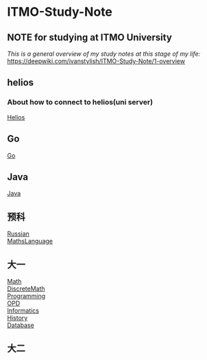 # ITMO-Study-Note
## NOTE for studying at ITMO University
*This is a general overview of my study notes at this stage of my life:*  
https://deepwiki.com/ivanstylish/ITMO-Study-Note/1-overview

## helios  
### About how to connect to helios(uni server)  
[Helios](helios.md)  

## Go  

[Go](/Go/readme.md)

## Java

[Java](/Java/readme.md)

## 预科

[Russian](RussianLanguage/readme.md)  
[MathsLanguage](MathsLanguage/readme.md)  

## 大一

[Math](Math/readme.md)  
[DiscreteMath](DiscreteMath/readme.md)  
[Programming](Programming/readme.md)  
[OPD](OPD/readme.md)  
[Informatics](Informatics/readme.md)  
[History](History/readme.md)  
[Database](Database/readme.md)

## 大二

<!--pull request example-->
